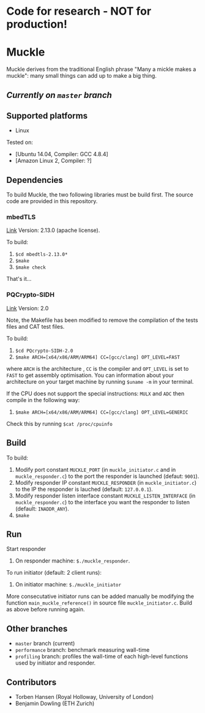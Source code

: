 # Code for research - NOT for production!

# Muckle

Muckle derives from the traditional English phrase "Many a mickle makes a muckle": many small things can add up to make a big thing.

## *Currently on `master` branch*

## Supported platforms

* Linux

Tested on:

* [Ubuntu 14.04, Compiler: GCC 4.8.4]
* [Amazon Linux 2, Compiler: ?]

## Dependencies

To build Muckle, the two following libraries must be build first. The source code are provided in this repository.

### mbedTLS

[Link](https://tls.mbed.org)
Version: 2.13.0 (apache license).

To build:

1. `$cd mbedtls-2.13.0*`
2. `$make`
3. `$make check`

That's it...

### PQCrypto-SIDH

[Link](https://github.com/Microsoft/PQCrypto-SIDH)
Version: 2.0

Note, the Makefile has been modified to remove the compilation of the tests files and CAT test files.

To build:

1. `$cd PQcrypto-SIDH-2.0`
2. `$make ARCH=[x64/x86/ARM/ARM64] CC=[gcc/clang] OPT_LEVEL=FAST`

where `ARCH` is the architecture , `CC` is the compiler and `OPT_LEVEL` is set to `FAST` to get assembly optimisation. You can information about your architecture on your target machine by running `$uname -m` in your terminal.

If the CPU does not support the special instructions: `MULX` and `ADC` then compile in the following way:

1. `$make ARCH=[x64/x86/ARM/ARM64] CC=[gcc/clang] OPT_LEVEL=GENERIC`

Check this by running `$cat /proc/cpuinfo`

## Build

To build:

1. Modify port constant `MUCKLE_PORT` (in `muckle_initiator.c` and in `muckle_responder.c`) to the port the responder is launched (defaut: `9001`).
2. Modify responder IP constant `MUCKLE_RESPONDER` (in `muckle_initiator.c`) to the IP the responder is lauched (default: `127.0.0.1`).
3. Modify responder listen interface constant `MUCKLE_LISTEN_INTERFACE` (in `muckle_responder.c`) to the interface you want the responder to listen (default: `INADDR_ANY`).
4. `$make`

## Run

Start responder

1. On responder machine: `$./muckle_responder`.

To run initiator (default: 2 client runs):

1. On initiator machine: `$./muckle_initiator`

More consecutative initiator runs can be added manually be modifying the function `main_muckle_reference()` in source file `muckle_initiator.c`. Build as above before running again.

## Other branches

* `master` branch (current)
* `performance` branch: benchmark measuring wall-time
* `profiling` branch: profiles the wall-time of each high-level functions used by initiator and responder.

## Contributors

* Torben Hansen (Royal Holloway, University of London)
* Benjamin Dowling (ETH Zurich)

